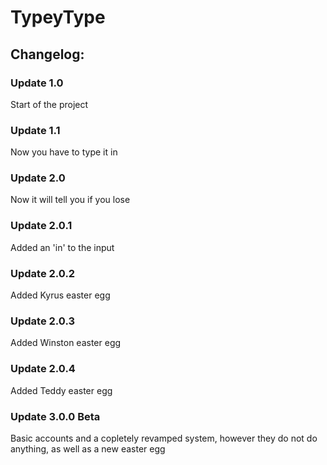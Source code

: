 # TypeyType
## Changelog:

### Update 1.0

Start of the project

### Update 1.1 

Now you have to type it in

### Update 2.0

Now it will tell you if you lose

### Update 2.0.1

Added an 'in' to the input

### Update 2.0.2

Added Kyrus easter egg

### Update 2.0.3

Added Winston easter egg

### Update 2.0.4

Added Teddy easter egg

### Update 3.0.0 Beta

Basic accounts and a copletely revamped system, however they do not do anything, as well as a new easter egg